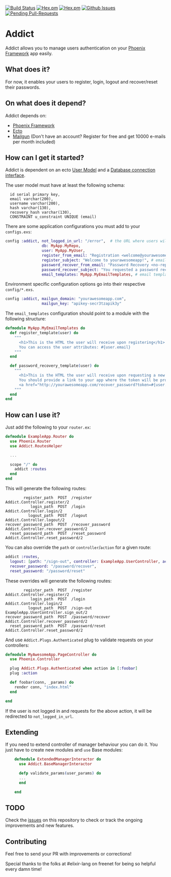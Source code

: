[![Build Status](https://travis-ci.org/trenpixster/addict.svg)](https://travis-ci.org/trenpixster/addict) [![Hex.pm](http://img.shields.io/hexpm/v/addict.svg)](https://hex.pm/packages/addict) [![Hex.pm](http://img.shields.io/hexpm/dt/addict.svg)](https://hex.pm/packages/addict)
  [![Github Issues](http://githubbadges.herokuapp.com/trenpixster/addict/issues.svg)](https://github.com/trenpixster/addict/issues)
  [![Pending Pull-Requests](http://githubbadges.herokuapp.com/trenpixster/addict/pulls.svg)](https://github.com/trenpixster/addict/pulls)

# Addict

Addict allows you to manage users authentication on your [Phoenix Framework](http://www.phoenixframework.org) app easily.

## What does it?
For now, it enables your users to register, login, logout and recover/reset their passwords.

## On what does it depend?
Addict depends on:
- [Phoenix Framework](http://www.phoenixframework.org)
- [Ecto](https://github.com/elixir-lang/ecto)
- [Mailgun](https://mailgun.com) (Don't have an account? Register for free and get 10000 e-mails per month included)

## How can I get it started?

Addict is dependent on an ecto [User Model](https://github.com/elixir-lang/ecto/blob/master/examples/simple/lib/simple.ex#L18) and a [Database connection interface](https://github.com/elixir-lang/ecto/blob/master/examples/simple/lib/simple.ex#L12).

The user model must have at least the following schema:
```
  id serial primary key,
  email varchar(200),
  username varchar(200),
  hash varchar(130),
  recovery_hash varchar(130),
  CONSTRAINT u_constraint UNIQUE (email)
```

There are some application configurations you must add to your `configs.exs`:

```elixir
config :addict, not_logged_in_url: "/error",  # the URL where users will be redirected to
                db: MyApp.MyRepo,
                user: MyApp.MyUser,
                register_from_email: "Registration <welcome@yourawesomeapp.com>", # email registered users will receive from address
                register_subject: "Welcome to yourawesomeapp!", # email registered users will receive subject
                password_recover_from_email: "Password Recovery <no-reply@yourawesomeapp.com>",
                password_recover_subject: "You requested a password recovery link",
                email_templates: MyApp.MyEmailTemplates, # email templates for sending e-mails, more on this further down

```

Environment specific configuration options go into their respective `config/*.exs`.
```elixir
config :addict, mailgun_domain: "yourawesomeapp.com",
                mailgun_key: "apikey-secr3tzapik3y"
```

The `email_templates` configuration should point to a module with the following structure:
```elixir
defmodule MyApp.MyEmailTemplates do
  def register_template(user) do
    """
      <h1>This is the HTML the user will receive upon registering</h1>
      You can access the user attributes: #{user.email}
    """
  end

  def password_recovery_template(user) do
    """
      <h1>This is the HTML the user will receive upon requesting a new password</h1>
      You should provide a link to your app where the token will be processed:
      <a href="http://yourawesomeapp.com/recover_password?token=#{user.recovery_hash}">like this</a>
    """
  end
end
```

## How can I use it?
Just add the following to your `router.ex`:

```elixir
defmodule ExampleApp.Router do
  use Phoenix.Router
  use Addict.RoutesHelper

  ...

  scope "/" do
    addict :routes
  end
end
```

This will generate the following routes:

```
        register_path  POST  /register          Addict.Controller.register/2
           login_path  POST  /login             Addict.Controller.login/2
          logout_path  POST  /logout            Addict.Controller.logout/2
recover_password_path  POST  /recover_password  Addict.Controller.recover_password/2
  reset_password_path  POST  /reset_password    Addict.Controller.reset_password/2
```

You can also override the `path` or `controller`/`action` for a given route:

```elixir
addict :routes,
  logout: [path: "/sign-out", controller: ExampleApp.UserController, action: :sign_out],
  recover_password: "/password/recover",
  reset_password: "/password/reset"
```

These overrides will generate the following routes:

```
        register_path  POST  /register          Addict.Controller.register/2
           login_path  POST  /login             Addict.Controller.login/2
          logout_path  POST  /sign-out          ExampleApp.UserController.sign_out/2
recover_password_path  POST  /password/recover  Addict.Controller.recover_password/2
  reset_password_path  POST  /password/reset    Addict.Controller.reset_password/2
```

And use `Addict.Plugs.Authenticated` plug to validate requests on your controllers:
```elixir
defmodule MyAwesomeApp.PageController do
  use Phoenix.Controller

  plug Addict.Plugs.Authenticated when action in [:foobar]
  plug :action

  def foobar(conn, _params) do
    render conn, "index.html"
  end

end
```

If the user is not logged in and requests for the above action, it will be redirected to `not_logged_in_url`.

## Extending

If you need to extend controller of manager behaviour you can do it. You just have to create new modules and `use` Base modules:

```elixir
    defmodule ExtendedManagerInteractor do
      use Addict.BaseManagerInteractor

      defp validate_params(user_params) do
      ...
      end

    end
```


## TODO
Check the [issues](https://github.com/trenpixster/addict/issues) on this repository to check or track the ongoing improvements and new features.

## Contributing

Feel free to send your PR with improvements or corrections!

Special thanks to the folks at #elixir-lang on freenet for being so helpful every damn time!
